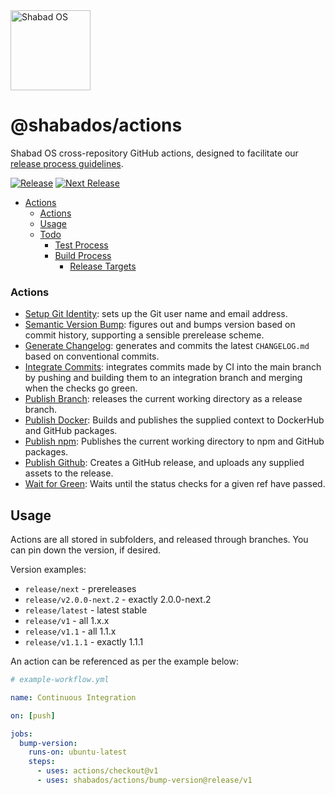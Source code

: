 <img src="https://raw.githubusercontent.com/shabados/presenter/dev/resources/icon.png" width="128" alt="Shabad OS">

# @shabados/actions

Shabad OS cross-repository GitHub actions, designed to facilitate our [release process guidelines](https://github.com/shabados/.github/wiki/Project-Management).

[![Release][release-image]][release-url]
[![Next Release][next-image]][next-url]

- [Actions](#actions)
    - [Actions](#actions-1)
  - [Usage](#usage)
  - [Todo](#todo)
    - [Test Process](#test-process)
    - [Build Process](#build-process)
      - [Release Targets](#release-targets)

### Actions

- [Setup Git Identity](setup-git-identity/): sets up the Git user name and email address.
- [Semantic Version Bump](bump-version/): figures out and bumps version based on commit history, supporting a sensible prerelease scheme.
- [Generate Changelog](generate-changelog/): generates and commits the latest `CHANGELOG.md` based on conventional commits.
- [Integrate Commits](integrate-commits/): integrates commits made by CI into the main branch by pushing and building them to an integration branch and merging when the checks go green.
- [Publish Branch](publish-branch/): releases the current working directory as a release branch.
- [Publish Docker](publish-docker/): Builds and publishes the supplied context to DockerHub and GitHub packages.
- [Publish npm](publish-npm/): Publishes the current working directory to npm and GitHub packages.
- [Publish Github](publish-github/): Creates a GitHub release, and uploads any supplied assets to the release.
- [Wait for Green](wait-for-green/): Waits until the status checks for a given ref have passed.

## Usage

Actions are all stored in subfolders, and released through branches. You can pin down the version, if desired.

Version examples:

- `release/next` - prereleases
- `release/v2.0.0-next.2` - exactly 2.0.0-next.2
- `release/latest` - latest stable
- `release/v1` - all 1.x.x
- `release/v1.1` - all 1.1.x
- `release/v1.1.1` - exactly 1.1.1

An action can be referenced as per the example below:

```yaml
# example-workflow.yml

name: Continuous Integration

on: [push]

jobs:
  bump-version:
    runs-on: ubuntu-latest
    steps:
      - uses: actions/checkout@v1
      - uses: shabados/actions/bump-version@release/v1
```

[release-image]: https://img.shields.io/github/workflow/status/shabados/actions/Release/main.svg?label=release
[release-url]: https://github.com/shabados/actions/actions?query=workflow%3A%22Release%22+branch%3Amain
[next-image]: https://img.shields.io/github/workflow/status/shabados/actions/Next%20Release/main.svg?label=next%20release
[next-url]: https://github.com/shabados/actions/actions?query=workflow%3A%22Next+Release%22+branch%3Amain
